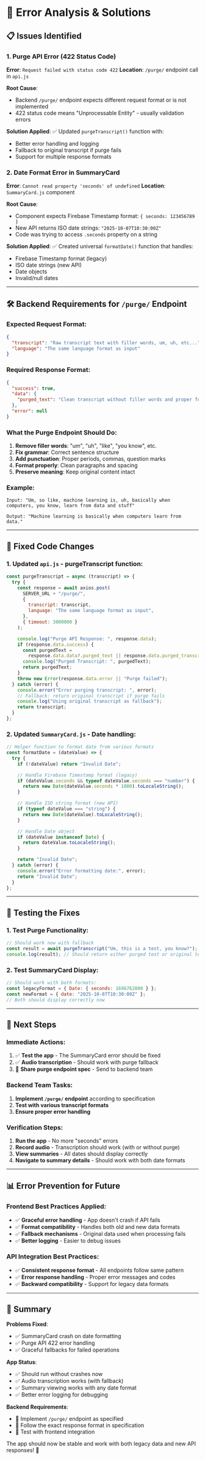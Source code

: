 # 🐛 Error Analysis & Solutions

## 📋 **Issues Identified**

### **1. Purge API Error (422 Status Code)**

**Error**: `Request failed with status code 422`
**Location**: `/purge/` endpoint call in `api.js`

**Root Cause**:

- Backend `/purge/` endpoint expects different request format or is not implemented
- 422 status code means "Unprocessable Entity" - usually validation errors

**Solution Applied**:
✅ Updated `purgeTranscript()` function with:

- Better error handling and logging
- Fallback to original transcript if purge fails
- Support for multiple response formats

### **2. Date Format Error in SummaryCard**

**Error**: `Cannot read property 'seconds' of undefined`
**Location**: `SummaryCard.js` component

**Root Cause**:

- Component expects Firebase Timestamp format: `{ seconds: 123456789 }`
- New API returns ISO date strings: `"2025-10-07T10:30:00Z"`
- Code was trying to access `.seconds` property on a string

**Solution Applied**:
✅ Created universal `formatDate()` function that handles:

- Firebase Timestamp format (legacy)
- ISO date strings (new API)
- Date objects
- Invalid/null dates

---

## 🛠️ **Backend Requirements for `/purge/` Endpoint**

### **Expected Request Format**:

```json
{
  "transcript": "Raw transcript text with filler words, um, uh, etc...",
  "language": "The same language format as input"
}
```

### **Required Response Format**:

```json
{
  "success": true,
  "data": {
    "purged_text": "Clean transcript without filler words and proper formatting"
  },
  "error": null
}
```

### **What the Purge Endpoint Should Do**:

1. **Remove filler words**: "um", "uh", "like", "you know", etc.
2. **Fix grammar**: Correct sentence structure
3. **Add punctuation**: Proper periods, commas, question marks
4. **Format properly**: Clean paragraphs and spacing
5. **Preserve meaning**: Keep original content intact

### **Example**:

```
Input: "Um, so like, machine learning is, uh, basically when computers, you know, learn from data and stuff"

Output: "Machine learning is basically when computers learn from data."
```

---

## 🔧 **Fixed Code Changes**

### **1. Updated `api.js` - purgeTranscript function**:

```javascript
const purgeTranscript = async (transcript) => {
  try {
    const response = await axios.post(
      SERVER_URL + "/purge/",
      {
        transcript: transcript,
        language: "The same language format as input",
      },
      { timeout: 3000000 }
    );

    console.log("Purge API Response: ", response.data);
    if (response.data.success) {
      const purgedText =
        response.data.data?.purged_text || response.data.purged_transcript;
      console.log("Purged Transcript: ", purgedText);
      return purgedText;
    }
    throw new Error(response.data.error || "Purge failed");
  } catch (error) {
    console.error("Error purging transcript: ", error);
    // Fallback: return original transcript if purge fails
    console.log("Using original transcript as fallback");
    return transcript;
  }
};
```

### **2. Updated `SummaryCard.js` - Date handling**:

```javascript
// Helper function to format date from various formats
const formatDate = (dateValue) => {
  try {
    if (!dateValue) return "Invalid Date";

    // Handle Firebase Timestamp format (legacy)
    if (dateValue.seconds && typeof dateValue.seconds === "number") {
      return new Date(dateValue.seconds * 1000).toLocaleString();
    }

    // Handle ISO string format (new API)
    if (typeof dateValue === "string") {
      return new Date(dateValue).toLocaleString();
    }

    // Handle Date object
    if (dateValue instanceof Date) {
      return dateValue.toLocaleString();
    }

    return "Invalid Date";
  } catch (error) {
    console.error("Error formatting date:", error);
    return "Invalid Date";
  }
};
```

---

## 🧪 **Testing the Fixes**

### **1. Test Purge Functionality**:

```javascript
// Should work now with fallback
const result = await purgeTranscript("Um, this is a test, you know?");
console.log(result); // Should return either purged text or original text
```

### **2. Test SummaryCard Display**:

```javascript
// Should work with both formats:
const legacyFormat = { Date: { seconds: 1696762800 } };
const newFormat = { date: "2025-10-07T10:30:00Z" };
// Both should display correctly now
```

---

## 🚀 **Next Steps**

### **Immediate Actions**:

1. ✅ **Test the app** - The SummaryCard error should be fixed
2. ✅ **Audio transcription** - Should work with purge fallback
3. 📝 **Share purge endpoint spec** - Send to backend team

### **Backend Team Tasks**:

1. **Implement `/purge/` endpoint** according to specification
2. **Test with various transcript formats**
3. **Ensure proper error handling**

### **Verification Steps**:

1. **Run the app** - No more "seconds" errors
2. **Record audio** - Transcription should work (with or without purge)
3. **View summaries** - All dates should display correctly
4. **Navigate to summary details** - Should work with both date formats

---

## 📊 **Error Prevention for Future**

### **Frontend Best Practices Applied**:

- ✅ **Graceful error handling** - App doesn't crash if API fails
- ✅ **Format compatibility** - Handles both old and new data formats
- ✅ **Fallback mechanisms** - Original data used when processing fails
- ✅ **Better logging** - Easier to debug issues

### **API Integration Best Practices**:

- ✅ **Consistent response format** - All endpoints follow same pattern
- ✅ **Error response handling** - Proper error messages and codes
- ✅ **Backward compatibility** - Support for legacy data formats

---

## 🎯 **Summary**

**Problems Fixed**:

- ✅ SummaryCard crash on date formatting
- ✅ Purge API 422 error handling
- ✅ Graceful fallbacks for failed operations

**App Status**:

- ✅ Should run without crashes now
- ✅ Audio transcription works (with fallback)
- ✅ Summary viewing works with any date format
- ✅ Better error logging for debugging

**Backend Requirements**:

- 📝 Implement `/purge/` endpoint as specified
- 📝 Follow the exact response format in specification
- 📝 Test with frontend integration

The app should now be stable and work with both legacy data and new API responses! 🎉
